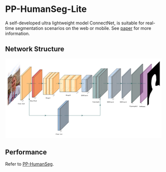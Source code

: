# PP-HumanSeg-Lite

A self-developed ultra lightweight model ConnectNet, is suitable for real-time segmentation scenarios on the web or mobile. See [paper](https://arxiv.org/abs/2112.07146) for more information.

## Network Structure
![](pphumanseg_lite.png)

## Performance
Refer to [PP-HumanSeg](../../contrib/PP-HumanSeg).
